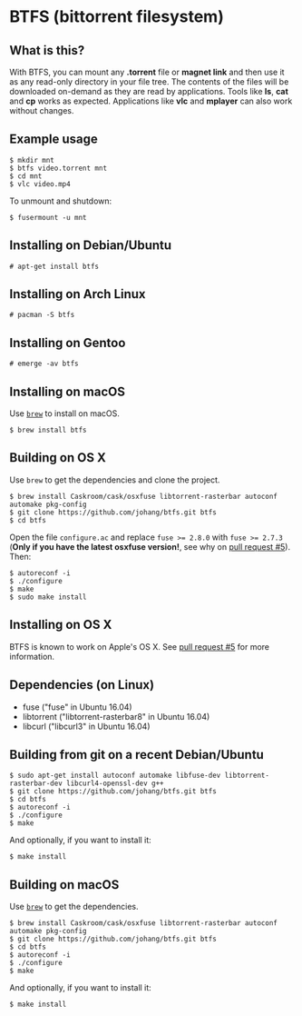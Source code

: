 # BTFS (bittorrent filesystem)

## What is this?

With BTFS, you can mount any **.torrent** file or **magnet link** and then use it as any read-only directory in your file tree. The contents of the files will be downloaded on-demand as they are read by applications. Tools like **ls**, **cat** and **cp** works as expected. Applications like **vlc** and **mplayer** can also work without changes.

## Example usage

    $ mkdir mnt
    $ btfs video.torrent mnt
    $ cd mnt
    $ vlc video.mp4

To unmount and shutdown:

    $ fusermount -u mnt

## Installing on Debian/Ubuntu

    # apt-get install btfs

## Installing on Arch Linux

    # pacman -S btfs

## Installing on Gentoo

    # emerge -av btfs

## Installing on macOS

Use [`brew`](https://brew.sh) to install on macOS.

    $ brew install btfs

## Building on OS X

Use `brew` to get the dependencies and clone the project.

    $ brew install Caskroom/cask/osxfuse libtorrent-rasterbar autoconf automake pkg-config
    $ git clone https://github.com/johang/btfs.git btfs
    $ cd btfs

Open the file `configure.ac` and replace `fuse >= 2.8.0` with `fuse >= 2.7.3` (**Only if you have the latest osxfuse version!**, see why on [pull request #5](https://github.com/johang/btfs/pull/5)). Then:

    $ autoreconf -i
    $ ./configure
    $ make
    $ sudo make install

## Installing on OS X

BTFS is known to work on Apple's OS X. See [pull request #5](https://github.com/johang/btfs/pull/5) for more information.

## Dependencies (on Linux)

* fuse ("fuse" in Ubuntu 16.04)
* libtorrent ("libtorrent-rasterbar8" in Ubuntu 16.04)
* libcurl ("libcurl3" in Ubuntu 16.04)

## Building from git on a recent Debian/Ubuntu

    $ sudo apt-get install autoconf automake libfuse-dev libtorrent-rasterbar-dev libcurl4-openssl-dev g++
    $ git clone https://github.com/johang/btfs.git btfs
    $ cd btfs
    $ autoreconf -i
    $ ./configure
    $ make

And optionally, if you want to install it:

    $ make install

## Building on macOS

Use [`brew`](https://brew.sh) to get the dependencies.

    $ brew install Caskroom/cask/osxfuse libtorrent-rasterbar autoconf automake pkg-config
    $ git clone https://github.com/johang/btfs.git btfs
    $ cd btfs
    $ autoreconf -i
    $ ./configure
    $ make

And optionally, if you want to install it:

    $ make install
